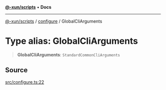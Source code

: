 [**@-xun/scripts**](../../README.md) • **Docs**

***

[@-xun/scripts](../../README.md) / [configure](../README.md) / GlobalCliArguments

# Type alias: GlobalCliArguments

> **GlobalCliArguments**: `StandardCommonCliArguments`

## Source

[src/configure.ts:22](https://github.com/Xunnamius/xscripts/blob/c8ed653392f2f548c08b4816b4826c1422ed8244/src/configure.ts#L22)
